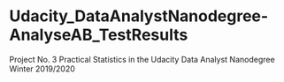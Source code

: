 # Udacity_DataAnalystNanodegree-AnalyseAB_TestResults
Project No. 3 Practical Statistics in the Udacity Data Analyst Nanodegree Winter 2019/2020
